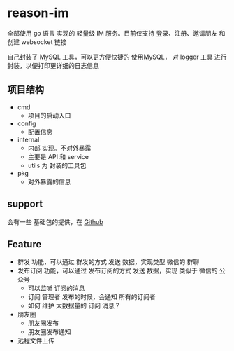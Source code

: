 # reason-im

全部使用 go 语言 实现的 轻量级 IM 服务。目前仅支持 登录、注册、邀请朋友 和 创建 websocket 链接

自己封装了 MySQL 工具，可以更方便快捷的 使用MySQL， 对 logger 工具 进行封装，以便打印更详细的日志信息

## 项目结构

- cmd
    - 项目的启动入口
- config
    - 配置信息
- internal
    - 内部 实现。不对外暴露
    - 主要是 API 和 service
    - utils 为 封装的工具包
- pkg
    - 对外暴露的信息

## support

会有一些 基础包的提供，在 [Github](https://github.com/yangbiny/reason-commons)

## Feature

- 群发 功能，可以通过 群发的方式 发送 数据，实现类型 微信的 群聊
- 发布订阅 功能，可以通过 发布订阅的方式 发送 数据，实现 类似于 微信的 公众号
  - 可以监听 订阅的消息
  - 订阅 管理者 发布的时候，会通知 所有的订阅者
  - 如何 维护 大数据量的 订阅 消息？
- 朋友圈
    - 朋友圈发布
    - 朋友圈发布通知
- 远程文件上传

